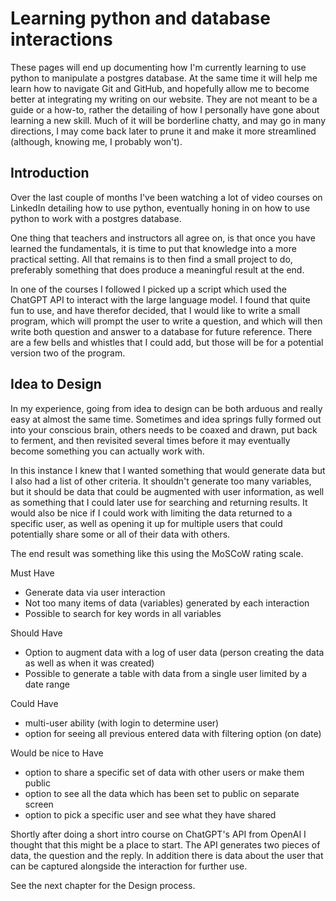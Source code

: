 # Learning python and database interactions

These pages will end up documenting how I'm currently learning to use python to manipulate a postgres database.  At the same time it will help me learn how to navigate Git and GitHub, and hopefully allow me to become better at integrating my writing on our website.  They are not meant to be a guide or a how-to, rather the detailing of how I personally have gone about learning a new skill.  Much of it will be borderline chatty, and may go in many directions, I may come back later to prune it and make it more streamlined (although, knowing me, I probably won't).

## Introduction

Over the last couple of months I've been watching a lot of video courses on LinkedIn detailing how to use python, eventually honing in on how to use python to work with a postgres database.

One thing that teachers and instructors all agree on, is that once you have learned the fundamentals, it is time to put that knowledge into a more practical setting.  All that remains is to then find a small project to do, preferably something that does produce a meaningful result at the end.

In one of the courses I followed I picked up a script which used the ChatGPT API to interact with the large language model.  I found that quite fun to use, and have therefor decided, that I would like to write a small program, which will prompt the user to write a question, and which will then write both question and answer to a database for future reference.  There are a few bells and whistles that I could add, but those will be for a potential version two of the program.  

## Idea to Design

In my experience, going from idea to design can be both arduous and really easy at almost the same time.  Sometimes and idea springs fully formed out into your conscious brain, others needs to be coaxed and drawn, put back to ferment, and then revisited several times before it may eventually become something you can actually work with.

In this instance I knew that I wanted something that would generate data but I also had a list of other criteria.  It shouldn't generate too many variables, but it should be data that could be augmented with user information, as well as something that I could later use for searching and returning results.  It would also be nice if I could work with limiting the data returned to a specific user, as well as opening it up for multiple users that could potentially share some or all of their data with others.

The end result was something like this using the MoSCoW rating scale.

Must Have

- Generate data via user interaction
- Not too many items of data (variables) generated by each interaction
- Possible to search for key words in all variables

Should Have

- Option to augment data with a log of user data (person creating the data as well as when it was created)
- Possible to generate a table with data from a single user limited by a date range

Could Have

- multi-user ability (with login to determine user)
- option for seeing all previous entered data with filtering option (on date)

Would be nice to Have

- option to share a specific set of data with other users or make them public
- option to see all the data which has been set to public on separate screen
- option to pick a specific user and see what they have shared

Shortly after doing a short intro course on ChatGPT's API from OpenAI I thought that this might be a place to start.  The API generates two pieces of data, the question and the reply.  In addition there is data about the user that can be captured alongside the interaction for further use.

See the next chapter for the Design process.

<!-- TODO: insert link above both for the course from OpenAI and the next section -->